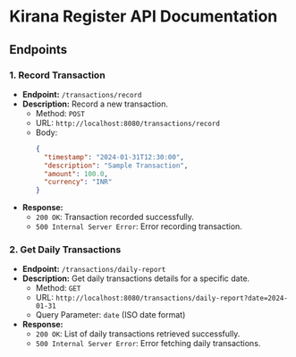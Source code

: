 # Kirana Register API Documentation

## Endpoints

### 1. Record Transaction

- **Endpoint:** `/transactions/record`
- **Description:** Record a new transaction.
    - Method: `POST`
    - URL: `http://localhost:8080/transactions/record`
    - Body:
      ```json
      {
        "timestamp": "2024-01-31T12:30:00",
        "description": "Sample Transaction",
        "amount": 100.0,
        "currency": "INR"
      }
      ```
- **Response:**
    - `200 OK`: Transaction recorded successfully.
    - `500 Internal Server Error`: Error recording transaction.

### 2. Get Daily Transactions

- **Endpoint:** `/transactions/daily-report`
- **Description:** Get daily transactions details for a specific date.
    - Method: `GET`
    - URL: `http://localhost:8080/transactions/daily-report?date=2024-01-31`
    - Query Parameter: `date` (ISO date format)
- **Response:**
    - `200 OK`: List of daily transactions retrieved successfully.
    - `500 Internal Server Error`: Error fetching daily transactions.
